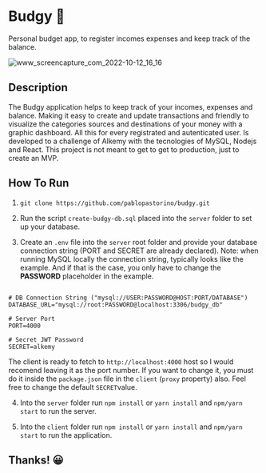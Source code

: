 # Budgy 📑

Personal budget app, to register incomes expenses and keep track of the balance.

![www_screencapture_com_2022-10-12_16_16](https://user-images.githubusercontent.com/69921834/195429352-0176f424-abaf-493f-8aef-5f893e228cae.gif)

## Description

The Budgy application helps to keep track of your incomes, expenses and balance. Making it easy to create and update transactions and friendly to visualize the categories sources and destinations of your money with a graphic dashboard. All this for every registrated and autenticated user.
Is developed to a challenge of Alkemy with the tecnologies of MySQL, Nodejs and React. This project is not meant to get to get to production, just to create an MVP.

## How To Run

1. `git clone https://github.com/pablopastorino/budgy.git`

2. Run the script `create-budgy-db.sql` placed into the `server` folder to set up your database.

3. Create an `.env` file into the `server` root folder and provide your database connection string (PORT and SECRET are already declared).
   Note: when running MySQL locally the connection string, typically looks like the example. And if that is the case, you only have to change the **PASSWORD** placeholder in the example.

```

# DB Connection String ("mysql://USER:PASSWORD@HOST:PORT/DATABASE")
DATABASE_URL="mysql://root:PASSWORD@localhost:3306/budgy_db"

# Server Port
PORT=4000

# Secret JWT Password
SECRET=alkemy

```

The client is ready to fetch to `http://localhost:4000` host so I would recomend leaving it as the port number. If you want to change it, you must do it inside the `package.json` file in the `client` (`proxy` property) also. Feel free to change the default `SECRET`value.

4. Into the `server` folder run `npm install` or `yarn install` and `npm/yarn start` to run the server.

5. Into the `client` folder run `npm install` or `yarn install` and `npm/yarn start` to run the application.

## Thanks! 😀
